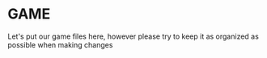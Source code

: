 # GAME
Let's put our game files here, however please try to keep it as organized as possible when making changes
